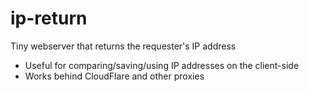 # ip-return
Tiny webserver that returns the requester's IP address

- Useful for comparing/saving/using IP addresses on the client-side
- Works behind CloudFlare and other proxies
